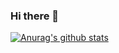 ### Hi there 👋
[![Anurag's github stats](https://github-readme-stats.vercel.app/api?username=anuraghazra&theme=synthwave)](https://github.com/anuraghazra/github-readme-stats)
<!--
**OldTucson/OldTucson** is a ✨ _special_ ✨ repository because its `README.md` (this file) appears on your GitHub profile.

Here are some ideas to get you started:

- 🔭 I’m currently working on ...
- 🌱 I’m currently learning ...
- 👯 I’m looking to collaborate on ...
- 🤔 I’m looking for help with ...
- 💬 Ask me about ...
- 📫 How to reach me: ...
- 😄 Pronouns: ...
- ⚡ Fun fact: ...
-->
